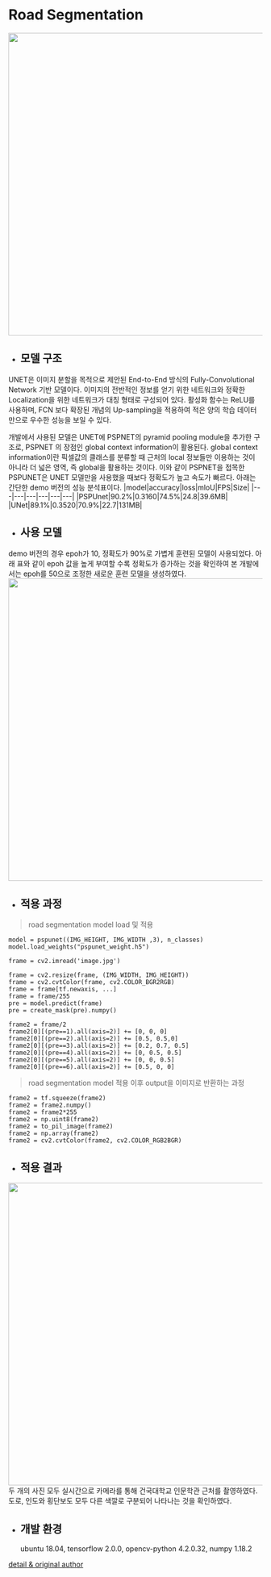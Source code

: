 # Road Segmentation 
 
<img src="https://user-images.githubusercontent.com/109472852/193393158-bdd7c0b2-eb4d-4844-873c-754813118866.jpg" width="600" />


* ## 모델 구조  
UNET은 이미지 분할을 목적으로 제안된 End-to-End 방식의 Fully-Convolutional Network 기반 모델이다. 이미지의 전반적인 정보를 얻기 위한 네트워크와 정확한 Localization을 위한 네트워크가 대칭 형태로 구성되어 있다. 활성화 함수는 ReLU를 사용하며, FCN 보다 확장된 개념의 Up-sampling을 적용하여 적은 양의 학습 데이터만으로 우수한 성능을 보일 수 있다.   

개발에서 사용된 모델은 UNET에  PSPNET의 pyramid pooling module을 추가한 구조로, PSPNET 의 장점인 global context information이 활용된다. global context information이란 픽셀값의 클래스를 분류할 때 근처의 local 정보들만 이용하는 것이 아니라 더 넓은 영역, 즉 global을 활용하는 것이다. 이와 같이 PSPNET을 접목한 PSPUNET은 UNET 모델만을 사용했을 때보다 정확도가 높고 속도가 빠르다. 아래는 간단한 demo 버전의 성능 분석표이다. 
|model|accuracy|loss|mloU|FPS|Size|
|---|---|---|---|---|---|
|PSPUnet|90.2%|0.3160|74.5%|24.8|39.6MB|
|UNet|89.1%|0.3520|70.9%|22.7|131MB|

* ## 사용 모델
demo 버전의 경우 epoh가 10, 정확도가 90%로 가볍게 훈련된 모델이 사용되었다. 아래 표와 같이 epoh 값을 높게 부여할 수록 정확도가 증가하는 것을 확인하여 본 개발에서는 epoh를 50으로 조정한 새로운 훈련 모델을 생성하였다. 
<img src="https://user-images.githubusercontent.com/109569066/193413463-fa19a318-1f85-4e72-a9c8-ef42c881619e.png" width="600" />

* ## 적용 과정
> road segmentation model load 및 적용
```
model = pspunet((IMG_HEIGHT, IMG_WIDTH ,3), n_classes)
model.load_weights("pspunet_weight.h5")

frame = cv2.imread('image.jpg')

frame = cv2.resize(frame, (IMG_WIDTH, IMG_HEIGHT))
frame = cv2.cvtColor(frame, cv2.COLOR_BGR2RGB)
frame = frame[tf.newaxis, ...]
frame = frame/255
pre = model.predict(frame)
pre = create_mask(pre).numpy()

frame2 = frame/2
frame2[0][(pre==1).all(axis=2)] += [0, 0, 0]
frame2[0][(pre==2).all(axis=2)] += [0.5, 0.5,0]
frame2[0][(pre==3).all(axis=2)] += [0.2, 0.7, 0.5]
frame2[0][(pre==4).all(axis=2)] += [0, 0.5, 0.5]
frame2[0][(pre==5).all(axis=2)] += [0, 0, 0.5]
frame2[0][(pre==6).all(axis=2)] += [0.5, 0, 0]
```
> road segmentation model 적용 이후 output을 이미지로 반환하는 과정
```
frame2 = tf.squeeze(frame2)
frame2 = frame2.numpy()
frame2 = frame2*255
frame2 = np.uint8(frame2)
frame2 = to_pil_image(frame2)
frame2 = np.array(frame2)
frame2 = cv2.cvtColor(frame2, cv2.COLOR_RGB2BGR)
```


* ## 적용 결과
<img src="https://user-images.githubusercontent.com/109493197/193414531-ff360f3b-c160-415a-8929-1f8511218fd9.png" width="600" />
두 개의 사진 모두 실시간으로 카메라를 통해 건국대학교 인문학관 근처를 촬영하였다. 도로, 인도와 횡단보도 모두 다른 색깔로 구분되어 나타나는 것을 확인하였다.

* ## 개발 환경


  ubuntu 18.04, tensorflow 2.0.0, opencv-python 4.2.0.32, numpy 1.18.2


[detail & original author](https://github.com/JunHyeok96/Road-Segmentation)
